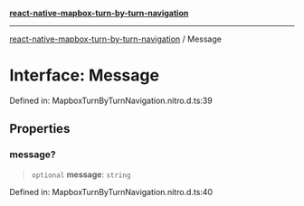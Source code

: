 [**react-native-mapbox-turn-by-turn-navigation**](../README.md)

***

[react-native-mapbox-turn-by-turn-navigation](../globals.md) / Message

# Interface: Message

Defined in: MapboxTurnByTurnNavigation.nitro.d.ts:39

## Properties

### message?

> `optional` **message**: `string`

Defined in: MapboxTurnByTurnNavigation.nitro.d.ts:40
